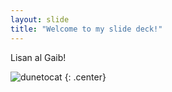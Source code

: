 ```yaml
---
layout: slide
title: "Welcome to my slide deck!"
---
```


Lisan al Gaib!

![dunetocat](https://octodex.github.com/images/dunetocat.png)
{: .center}

